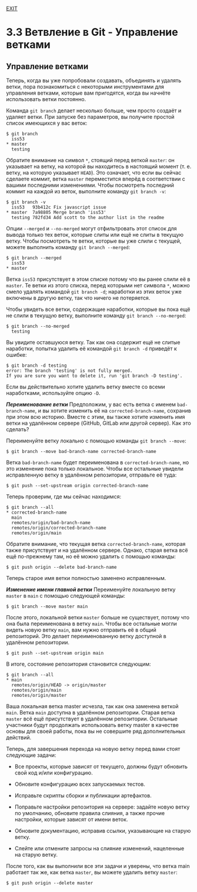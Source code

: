 [EXIT](./readme.md)
# 3.3 Ветвление в Git - Управление ветками

## Управление ветками
Теперь, когда вы уже попробовали создавать, объединять и удалять ветки, пора познакомиться с некоторыми инструментами для управления ветками, которые вам пригодятся, когда вы начнёте использовать ветки постоянно.

Команда `git branch` делает несколько больше, чем просто создаёт и удаляет ветки. При запуске без параметров, вы получите простой список имеющихся у вас веток:
```
$ git branch
  iss53
* master
  testing
```
Обратите внимание на символ `*`, стоящий перед веткой `master`: он указывает на ветку, на которой вы находитесь в настоящий момент (т. е. ветку, на которую указывает `HEAD`). Это означает, что если вы сейчас сделаете коммит, ветка `master` переместится вперёд в соответствии с вашими последними изменениями. Чтобы посмотреть последний коммит на каждой из веток, выполните команду `git branch -v`:
```
$ git branch -v
  iss53   93b412c Fix javascript issue
* master  7a98805 Merge branch 'iss53'
  testing 782fd34 Add scott to the author list in the readme
```
Опции `--merged` и `--no-merged` могут отфильтровать этот список для вывода только тех веток, которые слиты или ещё не слиты в текущую ветку. Чтобы посмотреть те ветки, которые вы уже слили с текущей, можете выполнить команду `git branch --merged`:
```
$ git branch --merged
  iss53
* master
```
Ветка `iss53` присутствует в этом списке потому что вы ранее слили её в `master`. Те ветки из этого списка, перед которыми нет символа `*`, можно смело удалять командой `git branch -d`; наработки из этих веток уже включены в другую ветку, так что ничего не потеряется.

Чтобы увидеть все ветки, содержащие наработки, которые вы пока ещё не слили в текущую ветку, выполните команду `git branch --no-merged`:
```
$ git branch --no-merged
  testing
```
Вы увидите оставшуюся ветку. Так как она содержит ещё не слитые наработки, попытка удалить её командой `git branch -d` приведёт к ошибке: 

```
$ git branch -d testing
error: The branch 'testing' is not fully merged.
If you are sure you want to delete it, run 'git branch -D testing'.

```
Если вы действительно хотите удалить ветку вместе со всеми наработками, используйте опцию `-D`.

***Переименование ветки***
Предположим, у вас есть ветка с именем `bad-branch-name`, и вы хотите изменить её на `corrected-branch-name`, сохранив при этом всю историю. Вместе с этим, вы также хотите изменить имя ветки на удалённом сервере (GitHub, GitLab или другой сервер). Как это сделать?

Переименуйте ветку локально с помощью команды `git branch --move`:
```
$ git branch --move bad-branch-name corrected-branch-name
```
Ветка `bad-branch-name` будет переименована в `corrected-branch-name`, но это изменение пока только локальное. Чтобы все остальные увидели исправленную ветку в удалённом репозитории, отправьте её туда:
```
$ git push --set-upstream origin corrected-branch-name
```
Теперь проверим, где мы сейчас находимся:
```
$ git branch --all
* corrected-branch-name
  main
  remotes/origin/bad-branch-name
  remotes/origin/corrected-branch-name
  remotes/origin/main
```

Обратите внимание, что текущая ветка `corrected-branch-name`, которая также присутствует и на удалённом сервере. Однако, старая ветка всё ещё по-прежнему там, но её можно удалить с помощью команды:
```
$ git push origin --delete bad-branch-name
```
Теперь старое имя ветки полностью заменено исправленным.

***Изменение имени главной ветки***
Переименуйте локальную ветку `master` в `main` с помощью следующей команды:
```
$ git branch --move master main
```
После этого, локальной ветки `master` больше не существует, потому что она была переименована в ветку `main`.
Чтобы все остальные могли видеть новую ветку `main`, вам нужно отправить её в общий репозиторий. Это делает переименованную ветку доступной в удалённом репозитории.

```
$ git push --set-upstream origin main
```
В итоге, состояние репозитория становится следующим:
```
$ git branch --all
* main
  remotes/origin/HEAD -> origin/master
  remotes/origin/main
  remotes/origin/master
```
Ваша локальная ветка master исчезла, так как она заменена веткой `main`. Ветка `main` доступна в удалённом репозитории. Старая ветка `master` всё ещё присутствует в удалённом репозитории. Остальные участники будут продолжать использовать ветку master в качестве основы для своей работы, пока вы не совершите ряд дополнительных действий.

Теперь, для завершения перехода на новую ветку перед вами стоят следующие задачи:

+ Все проекты, которые зависят от текущего, должны будут обновить свой код и/или конфигурацию.

+ Обновите конфигурацию всех запускаемых тестов.

+ Исправьте скрипты сборки и публикации артефактов.

+ Поправьте настройки репозитория на сервере: задайте новую ветку по умолчанию, обновите правила слияния, а также прочие настройки, которые зависят от имени веток.

+ Обновите документацию, исправив ссылки, указывающие на старую ветку.

+ Слейте или отмените запросы на слияние изменений, нацеленные на старую ветку.

После того, как вы выполнили все эти задачи и уверены, что ветка main работает так же, как ветка `master`, вы можете удалить ветку `master`:
```
$ git push origin --delete master
```

